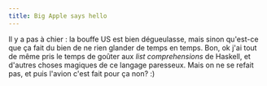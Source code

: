 ```yaml
---
title: Big Apple says hello
---
```


Il y a pas à chier : la bouffe US est bien dégueulasse, mais sinon qu'est-ce
que ça fait du bien de ne rien glander de temps en temps. Bon, ok j'ai tout de
même pris le temps de goûter aux _list comprehensions_ de Haskell, et d'autres
choses magiques de ce langage paresseux. Mais on ne se refait pas, et puis
l'avion c'est fait pour ça non? :)

